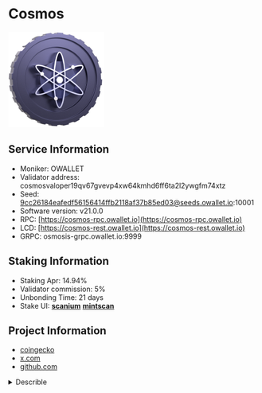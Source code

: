 # Cosmos

![logo](https://raw.githubusercontent.com/cosmostation/chainlist/master/chain/cosmos/asset/atom.png)

## Service Information

- Moniker: OWALLET
- Validator address: cosmosvaloper19qv67gvevp4xw64kmhd6ff6ta2l2ywgfm74xtz
- Seed: 9cc26184eafedf56156414ffb2118af37b85ed03@seeds.owallet.io:10001
- Software version: v21.0.0
- RPC: [https://cosmos-rpc.owallet.io](https://cosmos-rpc.owallet.io)
- LCD: [https://cosmos-rest.owallet.io](https://cosmos-rest.owallet.io)
- GRPC: osmosis-grpc.owallet.io:9999

## Staking Information

- Staking Apr: 14.94%
- Validator commission: 5%
- Unbonding Time: 21 days
- Stake UI: [**scanium**](https://scanium.io/cosmos/staking/cosmosvaloper19qv67gvevp4xw64kmhd6ff6ta2l2ywgfm74xtz) [**mintscan**](https://www.mintscan.io/cosmos/validators/cosmosvaloper19qv67gvevp4xw64kmhd6ff6ta2l2ywgfm74xtz)


## Project Information

- [coingecko](https://www.coingecko.com/en/coins/cosmos)
- [x.com](https://twitter.com/cosmos)
- [github.com](https://github.com/cosmos)

<details>
    <summary>Describle</summary>
    
Cosmos is a decentralized network of independent blockchains designed to create an "internet of blockchains," where each chain can interact with others in a seamless, scalable, and secure manner. Its goal is to solve some of the most pressing problems in blockchain technology, such as interoperability, scalability, and usability. Below are the key features of the Cosmos Network:

### 1. **Interoperability via IBC (Inter-Blockchain Communication)**:
   - Cosmos enables different blockchains to communicate and transfer assets or data between one another through its IBC protocol.
   - This interoperability allows for the creation of a decentralized network of blockchains, where each blockchain can maintain sovereignty but still collaborate with others.

### 2. **Tendermint Core**:
   - At the heart of Cosmos is Tendermint, a Byzantine Fault Tolerant (BFT) consensus engine that allows for fast finality and high throughput.
   - Tendermint provides a robust and secure proof-of-stake (PoS) consensus algorithm, making it easier to build scalable and secure blockchain applications.

### 3. **Cosmos SDK**:
   - The Cosmos SDK is a modular, open-source framework that allows developers to easily build custom, secure, and scalable blockchains.
   - Developers can pick and choose the modules they need, allowing for faster blockchain development with pre-built consensus, staking, governance, and other functionality.

### 4. **ATOM Token**:
   - The native token of Cosmos is ATOM, which is used for staking, securing the network, and participating in governance.
   - Validators and delegators in the network use ATOM to vote on protocol upgrades and changes, ensuring decentralized governance.

### 5. **Hub-and-Zone Architecture**:
   - Cosmos uses a unique hub-and-zone architecture to connect various blockchains. The Cosmos Hub is the first blockchain on the network, and it connects to other blockchains (called "zones") via IBC.
   - Each zone is an independent blockchain that can specialize in different use cases (e.g., DeFi, NFTs, etc.) and still transfer assets and data through the Cosmos Hub.

### 6. **Scalability**:
   - Cosmos solves scalability issues by enabling multiple parallel blockchains (zones), each tailored for a specific use case.
   - Instead of one monolithic blockchain processing everything, Cosmos scales horizontally by allowing many blockchains to run concurrently, each optimized for different purposes.

### 7. **Security via Proof-of-Stake**:
   - Cosmos uses a proof-of-stake (PoS) consensus mechanism, where validators stake ATOM tokens to validate transactions and secure the network.
   - Validators are incentivized to behave honestly, as they can lose their staked ATOM if they act maliciously (via slashing).

### 8. **Governance**:
   - Cosmos uses an on-chain governance system where ATOM holders can vote on proposals for protocol upgrades, changes, and decisions affecting the network's future direction.
   - This makes Cosmos a self-evolving system, where the community can make decisions democratically.

### 9. **Developer-Friendly**:
   - Cosmos aims to simplify the blockchain development process by providing developers with tools like Tendermint and the Cosmos SDK.
   - Developers can build sovereign blockchains or connect existing ones to the Cosmos ecosystem without complex bridges or intermediaries.

### 10. **Real-World Applications**:
   - Cosmos has been adopted by a wide range of projects, including **Binance Chain**, **Terra**, **Osmosis**, and others, all of which leverage Cosmos' technology for scalability and interoperability.

Cosmos is a rapidly growing network designed to foster a decentralized, scalable, and interoperable blockchain ecosystem. By addressing key limitations in blockchain technology—like scalability, usability, and the ability to interoperate across different chains—Cosmos is helping to advance the entire decentralized ecosystem.
</details>